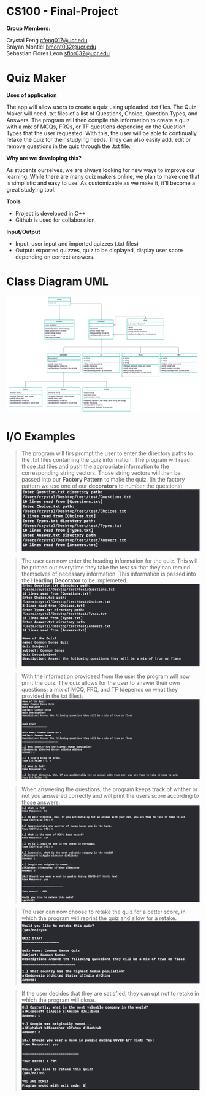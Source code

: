 # CS100 - Final-Project

**Group Members:**

Crystal Feng            cfeng017@ucr.edu\
Brayan Montiel          bmont032@ucr.edu\
Sebastian Flores Leon   sflor032@ucr.edu

# Quiz Maker
**Uses of application**

The app will allow users to create a quiz using uploaded .txt files.
The Quiz Maker will need .txt files of a list of Questions, Choice, Question Types, and Answers.
The program will then compile this information to create a quiz with a mix of MCQs, FRQs, or TF questions depending on the Question Types that the user requested. With this, the user will be able to continually retake the quiz for their studying needs. They can also easily add, edit or remove questions in the quiz through the .txt file.

**Why are we developing this?**

As students ourselves, we are always looking for new ways to improve our learning. While there are many quiz makers online, we plan to make one that is simplistic and easy to use. As customizable as we make it, it'll become a great studying tool.

**Tools**

* Project is developed in C++ 
* Github is used for collaboration

**Input/Output**
* Input: user input and imported quizzes (.txt files)
* Output: exported quizzes, quiz to be displayed, display user score depending on correct answers.



# Class Diagram UML

![alt tag](https://github.com/crystlfng/cs100-final-project/blob/master/CS100%20Final%20Project2.png)
# I/O Examples 
>The program will firs prompt the user to enter the directory paths to the .txt files containing the quiz information.
The program will read those .txt files and push the appropriate information to the corresponding string vectors.
Those string vectors will then be passed into our **Factory Pattern** to make the quiz. (in the factory pattern we use one of our **decorators** to number the questions)
![alt tag](https://github.com/crystlfng/cs100-final-project/blob/master/io1.png)


>The user can now enter the heading information for the quiz. This will be printed out everytime they take the test so that they can remind themselves of necessary information. This information is passed into the **Heading Decorator** to be implemeted.
![alt tag](https://github.com/crystlfng/cs100-final-project/blob/master/io2.png)

>With the information provideed from the user the program will now print the quiz. The quiz allows for the user to answer their own questions; a mix of MCQ, FRQ, and TF (depends on what they provided in the txt files).
![alt tag](https://github.com/crystlfng/cs100-final-project/blob/master/io3.png)

>When answering the questions, the program keeps track of whther or not you answered correctly and will print the users score according to those answers.
![alt tag](https://github.com/crystlfng/cs100-final-project/blob/master/io4.png)

>The user can now choose to retake the quiz for a better score, in which the program will reprint the quiz and allow for a retake.
![alt tag](https://github.com/crystlfng/cs100-final-project/blob/master/io5.png)

>If the user decides that they are satisfied, they can opt not to retake in which the program will close.
![alt tag](https://github.com/crystlfng/cs100-final-project/blob/master/io6.png)



